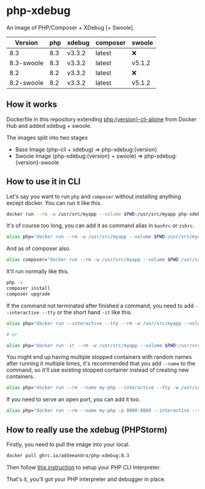 # php-xdebug

An image of PHP/Composer + XDebug [+ Swoole].

| Version         | php     | xdebug  | composer | swoole   | 
|-----------------|---------|---------|----------|----------|
| 8.3             | 8.3     | v3.3.2  | latest   | :x:      |
| 8.3-swoole      | 8.3     | v3.3.2  | latest   | v5.1.2   |
| 8.2             | 8.2     | v3.3.2  | latest   | :x:      |
| 8.2-swoole      | 8.2     | v3.3.2  | latest   | v5.1.2   |

## How it works

Dockerfile in this repository extending [php:{version}-cli-alpine](https://hub.docker.com/_/php) from Docker Hub and added xdebug + swoole.

The images split into two stages

- Base Image (php-cli + xdebug) => php-xdebug:{version}
- Swoole Image (php-xdebug:{version} + swoole) => php-xdebug:{version}-swoole

## How to use it in CLI

Let's say you want to run `php` and `composer` without installing anything except docker. You can run it like this.

```bash
docker run --rm -w /usr/src/myapp --volume $PWD:/usr/src/myapp php-xdebug:8.3 php -a
```

It's of course too long, you can add it as command alias in `bashrc` or `zshrc`.

```bash
alias php="docker run --rm -w /usr/src/myapp --volume $PWD:/usr/src/myapp php-xdebug:8.3 php"
```

And as of composer also.
```bash
alias composer="docker run --rm -w /usr/src/myapp --volume $PWD:/usr/src/myapp php-xdebug:8.3 composer"
```

It'll run normally like this.
```bash
php -v
composer install
composer upgrade
```

If the command not terminated after finished a command, you need to add `--interactive --tty` or the short hand `-it` like this.

```bash
alias php="docker run --interactive --tty --rm -w /usr/src/myapp --volume $PWD:/usr/src/myapp php-xdebug:8.3 php"

# or

alias php="docker run -it --rm -w /usr/src/myapp --volume $PWD:/usr/src/myapp php-xdebug:8.3 php"
```

You might end up having multiple stopped containers with random names after running it multiple times, it's recommended that you add `--name` to the command, so it'll use existing stopped container instead of creating new containers.

```bash
alias php="docker run --rm --name my-php --interactive --tty -w /usr/src/myapp --volume $PWD:/usr/src/myapp php-xdebug:8.3 php"
```

If you need to serve an open port, you can add it too.

```bash
alias php="docker run --rm --name my-php -p 8000:8000 --interactive --tty -w /usr/src/myapp --volume $PWD:/usr/src/myapp php-xdebug:8.3 php"
```

## How to really use the xdebug (PHPStorm)

Firstly, you need to pull the image into your local.

```bash
docker pull ghrc.io/addeeandra/php-xdebug:8.3
```

Then follow [this instruction](https://www.jetbrains.com/help/phpstorm/configuring-remote-interpreters.html#additional-configuration-options) to setup your PHP CLI Interpreter.

That's it, you'll got your PHP interpreter and debugger in place.